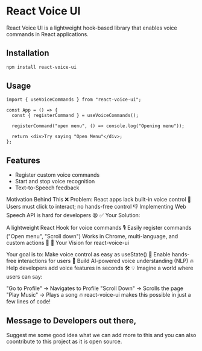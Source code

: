 # React Voice UI

React Voice UI is a lightweight hook-based library that enables voice commands in React applications.

## Installation
```sh
npm install react-voice-ui
```

## Usage
```tsx
import { useVoiceCommands } from "react-voice-ui";

const App = () => {
  const { registerCommand } = useVoiceCommands();

  registerCommand("open menu", () => console.log("Opening menu"));

  return <div>Try saying "Open Menu"</div>;
};
```

## Features
- Register custom voice commands
- Start and stop voice recognition
- Text-to-Speech feedback

Motivation Behind This
❌ Problem:
React apps lack built-in voice control 🚫
Users must click to interact; no hands-free control 👎
Implementing Web Speech API is hard for developers 😫
✅ Your Solution:

A lightweight React Hook for voice commands 🎙️
Easily register commands ("Open menu", "Scroll down")
Works in Chrome, multi-language, and custom actions 🚀
🎯 Your Vision for react-voice-ui

Your goal is to:
Make voice control as easy as useState() 🎯
Enable hands-free interactions for users 🙌
Build AI-powered voice understanding (NLP) 🔥
Help developers add voice features in seconds 🛠️
💡 Imagine a world where users can say:

"Go to Profile" → Navigates to Profile
"Scroll Down" → Scrolls the page
"Play Music" → Plays a song
🔥 react-voice-ui makes this possible in just a few lines of code!


## Message to Developers out there,
Suggest me some good idea what we can add more to this and you can also coontribute to this project as it is open source.